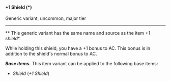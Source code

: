 #### +1 Shield (*)

Generic variant, uncommon, major tier

---

** This generic variant has the same name and source as the item *+1 shield**.

While holding this shield, you have a +1 bonus to AC. This bonus is in addition to the shield's normal bonus to AC.

***Base items.*** This item variant can be applied to the following base items:

- *Shield* (*+1 Shield*)
